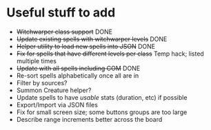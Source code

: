 # Useful stuff to add
* ~~Witchwarper class support~~ DONE
* ~~Update existing spells with witchwarper levels~~ DONE
* ~~Helper utility to load new spells into JSON~~ DONE
* ~~Fix for spells that have different levels per class~~ Temp hack; listed multiple times
* ~~Update with all spells including COM~~ DONE
* Re-sort spells alphabetically once all are in
* Filter by sources?
* Summon Creature helper?
* Update spells to have _usable_ stats (duration, etc) if possible
* Export/Import via JSON files
* Fix for small screen size; some buttons groups are too large
* Describe range increments better across the board

